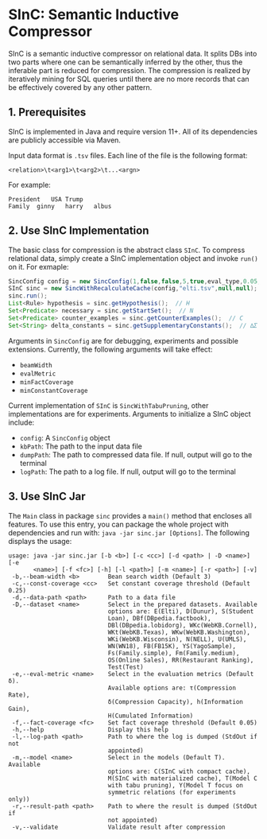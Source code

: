 # SInC: **S**emantic **In**ductive **C**ompressor
SInC is a semantic inductive compressor on relational data. It splits DBs into two parts where one can be semantically inferred by the other, thus the inferable part is reduced for compression. The compression is realized by iteratively mining for SQL queries until there are no more records that can be effectively covered by any other pattern.

## 1. Prerequisites

SInC is implemented in Java and require version 11+. All of its dependencies are publicly accessible via Maven.

Input data format is `.tsv` files. Each line of the file is the following format:

```
<relation>\t<arg1>\t<arg2>\t...<argn>
```

For example:

```
President	USA	Trump
Family	ginny	harry	albus
```

## 2. Use SInC Implementation

The basic class for compression is the abstract class `SInC`. To compress relational data, simply create a SInC implementation object and invoke `run()` on it. For exmaple:

```java
SincConfig config = new SincConfig(1,false,false,5,true,eval_type,0.05,0.25,false,-1.0,false,false);
SInC sinc = new SincWithRecalculateCache(config,"elti.tsv",null,null);
sinc.run();
List<Rule> hypothesis = sinc.getHypothesis();  // H
Set<Predicate> necessary = sinc.getStartSet();  // N
Set<Predicate> counter_examples = sinc.getCounterExamples();  // C
Set<String> delta_constants = sinc.getSupplementaryConstants();  // ∆Σ
```

Arguments in `SincConfig` are for debugging, experiments and possible extensions. Currently, the following arguments will take effect:

- `beamWidth`
- `evalMetric`
- `minFactCoverage`
- `minConstantCoverage`

Current implementation of `SInC` is `SincWithTabuPruning`, other implementations are for experiments. Arguments to initialize a SInC object include:

- `config`: A `SincConfig` object
- `kbPath`: The path to the input data file
- `dumpPath`: The path to compressed data file. If null, output will go to the terminal
- `logPath`: The path to a log file. If null, output will go to the terminal

## 3. Use SInC Jar

The `Main` class in package `sinc` provides a `main()` method that encloses all features. To use this entry, you can package the whole project with dependencies and run with: `java -jar sinc.jar [Options]`. The following displays the usage:

```
usage: java -jar sinc.jar [-b <b>] [-c <cc>] [-d <path> | -D <name>]  [-e
       <name>] [-f <fc>] [-h] [-l <path>] [-m <name>] [-r <path>] [-v]
 -b,--beam-width <b>        Bean search width (Default 3)
 -c,--const-coverage <cc>   Set constant coverage threshold (Default 0.25)
 -d,--data-path <path>      Path to a data file
 -D,--dataset <name>        Select in the prepared datasets. Available
                            options are: E(Elti), D(Dunur), S(Student
                            Loan), DBf(DBpedia.factbook),
                            DBl(DBpedia.lobidorg), WKc(WebKB.Cornell),
                            WKt(WebKB.Texas), WKw(WebKB.Washington),
                            WKi(WebKB.Wisconsin), N(NELL), U(UMLS),
                            WN(WN18), FB(FB15K), YS(YagoSample),
                            Fs(Family.simple), Fm(Family.medium),
                            OS(Online Sales), RR(Restaurant Ranking),
                            Test(Test)
 -e,--eval-metric <name>    Select in the evaluation metrics (Default δ).
                            Available options are: τ(Compression Rate),
                            δ(Compression Capacity), h(Information Gain),
                            H(Cumulated Information)
 -f,--fact-coverage <fc>    Set fact coverage threshold (Default 0.05)
 -h,--help                  Display this help
 -l,--log-path <path>       Path to where the log is dumped (StdOut if not
                            appointed)
 -m,--model <name>          Select in the models (Default T). Available
                            options are: C(SInC with compact cache),
                            M(SInC with materialized cache), T(Model C
                            with tabu pruning), Y(Model T focus on
                            symmetric relations (for experiments only))
 -r,--result-path <path>    Path to where the result is dumped (StdOut if
                            not appointed)
 -v,--validate              Validate result after compression
```

